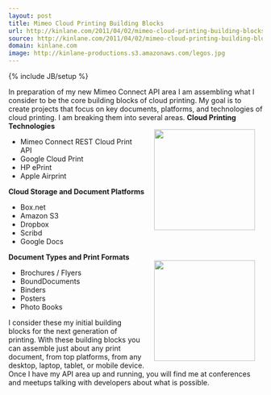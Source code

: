```yaml
---
layout: post
title: Mimeo Cloud Printing Building Blocks
url: http://kinlane.com/2011/04/02/mimeo-cloud-printing-building-blocks/
source: http://kinlane.com/2011/04/02/mimeo-cloud-printing-building-blocks/
domain: kinlane.com
image: http://kinlane-productions.s3.amazonaws.com/legos.jpg
---
```

{% include JB/setup %}<p><!DOCTYPE html PUBLIC "-//W3C//DTD XHTML 1.0 Transitional//EN"
    "http://www.w3.org/TR/xhtml1/DTD/xhtml1-transitional.dtd">
<html xmlns="http://www.w3.org/1999/xhtml">
  <head>
    <title></title>
  </head>
  <body>
    In preparation of my new Mimeo Connect API area I am assembling what I consider to be the core building blocks of cloud printing. My goal is to create projects that focus on key documents,
    platforms, and technologies of cloud printing. I am breaking them into several areas. <strong>Cloud Printing Technologies</strong><img style="padding: 15px;" src=
    "http://kinlane-productions.s3.amazonaws.com/legos.jpg" alt="" width="200" align="right" />
    <ul class="mainlist">
      <li>Mimeo Connect REST Cloud Print API
      </li>
      <li>Google Cloud Print
      </li>
      <li>HP ePrint
      </li>
      <li>Apple Airprint
      </li>
    </ul><strong>Cloud Storage and Document Platforms</strong>
    <ul class="mainlist">
      <li>Box.net
      </li>
      <li>Amazon S3
      </li>
      <li>Dropbox
      </li>
      <li>Scribd
      </li>
      <li>Google Docs
      </li>
    </ul><strong>Document Types and Print Formats</strong><img style="padding: 15px;" src="http://kinlane-productions.s3.amazonaws.com/mimeo/mimeo_connect_logo.jpg" alt="" width="200" align=
    "right" />
    <ul class="mainlist">
      <li>Brochures / Flyers
      </li>
      <li>BoundDocuments
      </li>
      <li>Binders
      </li>
      <li>Posters
      </li>
      <li>Photo Books
      </li>
    </ul>I consider these my initial building blocks for the next generation of printing. With these building blocks you can assemble just about any print document, from top platforms, from any
    desktop, laptop, tablet, or mobile device. Once I have my API area up and running, you will find me at conferences and meetups talking with developers about what is possible.
  </body>
</html></p>
